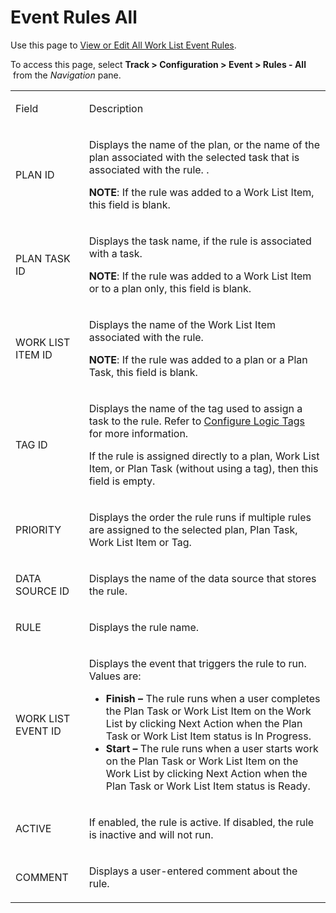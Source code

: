 # Event Rules All

<div class="use">

Use this page to [View or Edit All Work List Event
Rules](../Use_Cases/View_and_Edit_All_Event_Rules.htm).

</div>

To access this page, select **Track \> Configuration \> Event \> Rules -
All**  from the *Navigation* pane.

<table>
<tbody>
<tr class="odd">
<td><p>Field</p></td>
<td><p>Description</p></td>
</tr>
<tr class="even">
<td><p>PLAN ID</p></td>
<td><p>Displays the name of the plan, or the name of the plan associated with the selected task that is associated with the rule. . <span> </span></p>
<p><strong>NOTE</strong>: If the rule was added to a Work List Item, this field is blank.</p></td>
</tr>
<tr class="odd">
<td><p>PLAN TASK ID</p></td>
<td><p>Displays the task name, if the rule is associated with a task.</p>
<p><strong>NOTE</strong>: If the rule was added to a Work List Item or to a plan only, this field is blank.</p></td>
</tr>
<tr class="even">
<td><p>WORK LIST ITEM ID</p></td>
<td><p>Displays the name of the Work List Item associated with the rule.</p>
<p><strong>NOTE</strong>: If the rule was added to a plan or a Plan Task, this field is blank.</p></td>
</tr>
<tr class="odd">
<td><p>TAG ID</p></td>
<td><p>Displays the name of the tag used to assign a task to the rule. Refer to <a href="../Use_Cases/Configure_Logic_Tags.htm">Configure Logic Tags</a> for more information.</p>
<p>If the rule is assigned directly to a plan, Work List Item, or Plan Task (without using a tag), then this field is empty.</p></td>
</tr>
<tr class="even">
<td><p>PRIORITY</p></td>
<td><p>Displays the order the rule runs if multiple rules are assigned to the selected plan, Plan Task, Work List Item or Tag.</p></td>
</tr>
<tr class="odd">
<td><p>DATA SOURCE ID</p></td>
<td><p>Displays the name of the data source that stores the rule.</p></td>
</tr>
<tr class="even">
<td><p>RULE</p></td>
<td><p>Displays the rule name.</p></td>
</tr>
<tr class="odd">
<td><p>WORK LIST EVENT ID</p></td>
<td><p>Displays the event that triggers the rule to run. Values are:</p>
<ul>
<li><strong>Finish –</strong> The rule runs when a user completes the Plan Task or Work List Item on the Work List by clicking Next Action when the Plan Task or Work List Item status is In Progress.</li>
<li><strong>Start –</strong> The rule runs when a user starts work on the Plan Task or Work List Item on the Work List by clicking Next Action when the Plan Task or Work List Item status is Ready.</li>
</ul></td>
</tr>
<tr class="even">
<td><p>ACTIVE</p></td>
<td><p>If enabled, the rule is active. If disabled, the rule is inactive and will not run.</p></td>
</tr>
<tr class="odd">
<td><p>COMMENT</p></td>
<td><p>Displays a user-entered comment about the rule.</p></td>
</tr>
</tbody>
</table>
